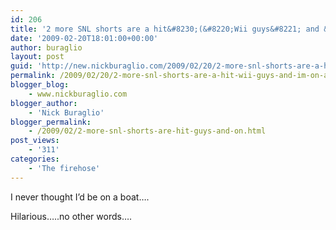 ```yaml
---
id: 206
title: '2 more SNL shorts are a hit&#8230;(&#8220;Wii guys&#8221; and &#8220;I&#8217;m on a boat&#8221;)'
date: '2009-02-20T18:01:00+00:00'
author: buraglio
layout: post
guid: 'http://new.nickburaglio.com/2009/02/20/2-more-snl-shorts-are-a-hit-wii-guys-and-im-on-a-boat/'
permalink: /2009/02/20/2-more-snl-shorts-are-a-hit-wii-guys-and-im-on-a-boat/
blogger_blog:
    - www.nickburaglio.com
blogger_author:
    - 'Nick Buraglio'
blogger_permalink:
    - /2009/02/2-more-snl-shorts-are-hit-guys-and-on.html
post_views:
    - '311'
categories:
    - 'The firehose'
---
```


I never thought I’d be on a boat….

Hilarious…..no other words….